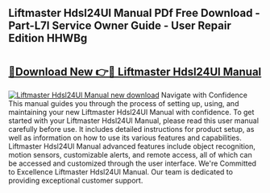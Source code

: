 ## Liftmaster Hdsl24Ul Manual PDf Free Download - Part-L7l Service Owner Guide - User Repair Edition HHWBg

# <h2><a href="http://bc16641.oget.top/?id=Liftmaster+Hdsl24Ul+Manual">🔗Download New 👉🔴 Liftmaster Hdsl24Ul Manual</a></h2>

[![Liftmaster Hdsl24Ul Manual new download](https://i.imgur.com/5g1atiW.png)](http://bc16641.oget.top/?id=Liftmaster+Hdsl24Ul+Manual)
Navigate with Confidence This manual guides you through the process of setting up, using, and maintaining your new Liftmaster Hdsl24Ul Manual with confidence. To get started with your Liftmaster Hdsl24Ul Manual, please read this user manual carefully before use. It includes detailed instructions for product setup, as well as information on how to use its various features and capabilities. Liftmaster Hdsl24Ul Manual advanced features include object recognition, motion sensors, customizable alerts, and remote access, all of which can be accessed and customized through the user interface. We're Committed to Excellence Liftmaster Hdsl24Ul Manual. Our team is dedicated to providing exceptional customer support.

